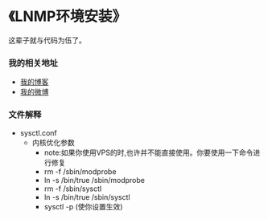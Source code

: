 《LNMP环境安装》
====================

这辈子就与代码为伍了。

### 我的相关地址
- [我的博客](http://midoks.cachecha.com)
- [我的微博](http://weibo.com/u/1504761980)


### 文件解释
- sysctl.conf
	- 内核优化参数
		- note:如果你使用VPS的时,也许并不能直接使用。你要使用一下命令进行修复
		- rm -f /sbin/modprobe
		- ln -s /bin/true /sbin/modprobe
		- rm -f /sbin/sysctl
		- ln -s /bin/true /sbin/sysctl
		- sysctl  -p (使你设置生效)
